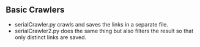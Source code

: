 ## Basic Crawlers
* serialCrawler.py crawls and saves the links in a separate file.
* serialCrawler2.py does the same thing but also filters the result so that only distinct links are saved.
